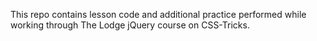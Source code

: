 This repo contains lesson code and additional practice performed while working through The Lodge jQuery course on CSS-Tricks.  